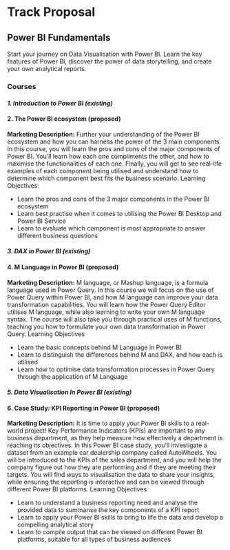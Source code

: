 # Track Proposal

## Power BI Fundamentals
Start your journey on Data Visualisation with Power BI. Learn the key features of Power BI, discover the power of data storytelling, and create your own analytical reports.

### Courses 

#### _1. Introduction to Power BI (existing)_

#### 2. The Power BI ecosystem (proposed)
**Marketing Description:** 
Further your understanding of the Power BI ecosystem and how you can harness the power of the 3 main components. In this course, you will learn the pros and cons of the major components of Power BI. You’ll learn how each one compliments the other, and how to maximise the functionalities of each one. Finally, you will get to see real-life examples of each component being utilised and understand how to determine which component best fits the business scenario.
Learning Objectives:
- Learn the pros and cons of the 3 major components in the Power BI ecosystem
- Learn best practise when it comes to utilising the Power BI Desktop and Power BI Service
- Learn to evaluate which component is most appropriate to answer different business questions

#### _3. DAX in Power BI (existing)_

#### 4. M Language in Power BI (proposed)
**Marketing Description:**
M language, or Mashup language, is a formula language used in Power Query. In this course we will focus on the use of Power Query within Power BI, and how M language can improve your data transformation capabilities. You will learn how the Power Query Editor utilises M language, while also learning to write your own M language syntax. The course will also take you through practical uses of M functions, teaching you how to formulate your own data transformation in Power Query.
Learning Objectives
- Learn the basic concepts behind M Language in Power BI
- Learn to distinguish the differences behind M and DAX, and how each is utilised 
- Learn how to optimise data transformation processes in Power Query through the application of M Language

#### _5. Data Visualisation In Power BI (existing)_

#### 6. Case Study: KPI Reporting in Power BI (proposed)
**Marketing Description:**
It is time to apply your Power BI skills to a real-world project! Key Performance Indicators (KPIs) are important to any business department, as they help measure how effectively a department is reaching its objectives. In this Power BI case study, you’ll investigate a dataset from an example car dealership company called AutoWheels. You will be introduced to the KPIs of the sales department, and you will help the company figure out how they are performing and if they are meeting their targets. You will find ways to visualisation the data to share your insights, while ensuring the reporting is interactive and can be viewed through different Power BI platforms.
Learning Objectives
- Learn to understand a business reporting need and analyse the provided data to summarise the key components of a KPI report
- Learn to apply your Power BI skills to bring to life the data and develop a compelling analytical story
- Learn to compile output that can be viewed on different Power BI platforms, suitable for all types of business audiences
